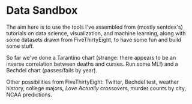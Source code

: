 # Data Sandbox

The aim here is to use the tools I've assembled from (mostly sentdex's) tutorials on data science, visualization, and machine learning, along with some datasets drawn from FiveThirtyEight, to have some fun and build some stuff.

So far we've done a Tarantino chart (strange: there appears to be an inverse correlation between deaths and curses. Run some ML!) and a Bechdel chart (passes/fails by year).

Other possibilities from FiveThirtyEight: Twitter, Bechdel test, weather history, college majors, *Love Actually* crossovers, murder counts by city, NCAA predictions.
